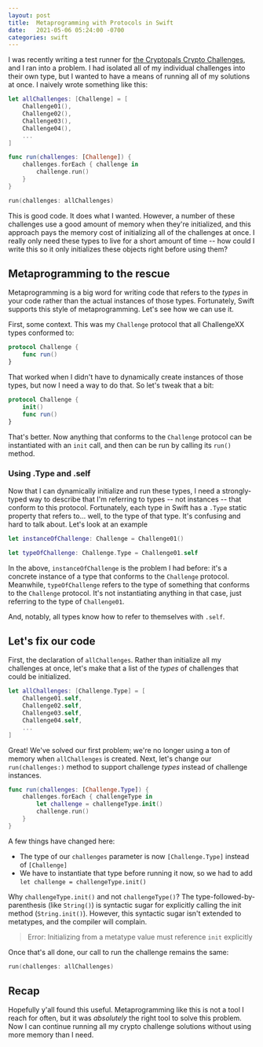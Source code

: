 ```yaml
---
layout: post
title:  Metaprogramming with Protocols in Swift
date:   2021-05-06 05:24:00 -0700
categories: swift
---
```

<!-- cSpell:words metaprogramming metatype metatypes -->
<!-- cspell:ignore Cryptopals -->

I was recently writing a test runner for [the Cryptopals Crypto Challenges](https://cryptopals.com), and I ran into a problem. I had isolated all of my individual challenges into their own type, but I wanted to have a means of running all of my solutions at once. I naively wrote something like this:

```swift
let allChallenges: [Challenge] = [
    Challenge01(),
    Challenge02(),
    Challenge03(),
    Challenge04(),
    ...
]

func run(challenges: [Challenge]) {
    challenges.forEach { challenge in
        challenge.run()
    }
}

run(challenges: allChallenges)
```

This is good code. It does what I wanted. However, a number of these challenges use a good amount of memory when they're initialized, and this approach pays the memory cost of initializing all of the challenges at once. I really only need these types to live for a short amount of time -- how could I write this so it only initializes these objects right before using them?

## Metaprogramming to the rescue
Metaprogramming is a big word for writing code that refers to the _types_ in your code rather than the actual instances of those types. Fortunately, Swift supports this style of metaprogramming. Let's see how we can use it.

First, some context. This was my `Challenge` protocol that all ChallengeXX types conformed to:

```swift
protocol Challenge {
    func run()
}
```

That worked when I didn't have to dynamically create instances of those types, but now I need a way to do that. So let's tweak that a bit:

```swift
protocol Challenge {
    init()
    func run()
}
```

That's better. Now anything that conforms to the `Challenge` protocol can be instantiated with an `init` call, and then can be run by calling its `run()` method.

### Using .Type and .self
Now that I can dynamically initialize and run these types, I need a strongly-typed way to describe that I'm referring to types -- not instances -- that conform to this protocol. Fortunately, each type in Swift has a `.Type` static property that refers to... well, to the type of that type. It's confusing and hard to talk about. Let's look at an example

```swift
let instanceOfChallenge: Challenge = Challenge01()

let typeOfChallenge: Challenge.Type = Challenge01.self
```

In the above, `instanceOfChallenge` is the problem I had before: it's a concrete instance of a type that conforms to the `Challenge` protocol. Meanwhile, `typeOfChallenge` refers to the type of something that conforms to the `Challenge` protocol. It's not instantiating anything in that case, just referring to the type of `Challenge01`.

And, notably, all types know how to refer to themselves with `.self`. 

## Let's fix our code
First, the declaration of `allChallenges`. Rather than initialize all my challenges at once, let's make that a list of the _types_ of challenges that could be initialized.

```swift
let allChallenges: [Challenge.Type] = [
    Challenge01.self,
    Challenge02.self,
    Challenge03.self,
    Challenge04.self,
    ...
]
```

Great! We've solved our first problem; we're no longer using a ton of memory when `allChallenges` is created. Next, let's change our `run(challenges:)` method to support challenge _types_ instead of challenge instances.

```swift
func run(challenges: [Challenge.Type]) {
    challenges.forEach { challengeType in
        let challenge = challengeType.init()
        challenge.run()
    }
}
```

A few things have changed here:
- The type of our `challenges` parameter is now `[Challenge.Type]` instead of `[Challenge]`
- We have to instantiate that type before running it now, so we had to add `let challenge = challengeType.init()`

Why `challengeType.init()` and not `challengeType()`? The type-followed-by-parenthesis (like `String()`) is syntactic sugar for explicitly calling the init method (`String.init()`). However, this syntactic sugar isn't extended to metatypes, and the compiler will complain.

> Error: Initializing from a metatype value must reference `init` explicitly

Once that's all done, our call to run the challenge remains the same:

```swift
run(challenges: allChallenges)
```

## Recap
Hopefully y'all found this useful. Metaprogramming like this is not a tool I reach for often, but it was _absolutely_ the right tool to solve this problem. Now I can continue running all my crypto challenge solutions without using more memory than I need. 